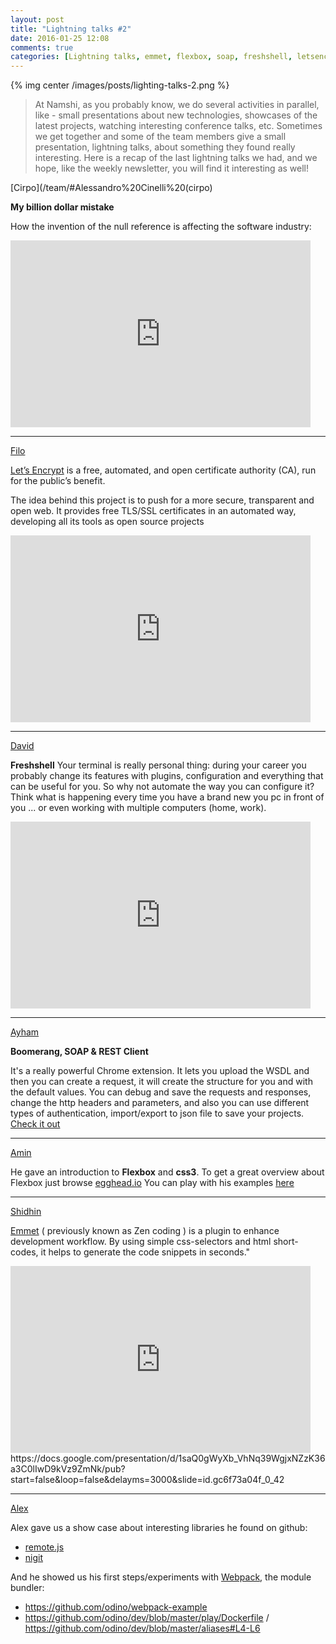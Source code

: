```yaml
---
layout: post
title: "Lightning talks #2"
date: 2016-01-25 12:08
comments: true
categories: [Lightning talks, emmet, flexbox, soap, freshshell, letsencrypt]
---
```


{% img center /images/posts/lighting-talks-2.png %}

>At Namshi, as you probably know, we do several activities in parallel, like - small presentations about new technologies,
>showcases of the latest projects, watching interesting conference talks, etc.
>Sometimes we get together and some of the team members give a small presentation, lightning talks, about something they found really interesting.
>Here is a recap of the last lightning talks we had, and we hope, like the weekly newsletter, you will find it interesting as well!

<!-- more -->

[Cirpo](/team/#Alessandro%20Cinelli%20(cirpo)

**My billion dollar mistake**

How the invention of the null reference is affecting the software industry:

<iframe src="https://docs.google.com/presentation/d/1OQCFWKeGYJbNWy5z0O1IG8I07SsxOtwQjfohhBZo3mc/embed?start=false&loop=false&delayms=3000" frameborder="0" width="480" height="299" allowfullscreen="true" mozallowfullscreen="true" webkitallowfullscreen="true"></iframe>

<hr />

[Filo](/team/#Filippo%20De%20Santis)

[Let’s Encrypt](letsencrypt.org) is a free, automated, and open certificate authority (CA), run for the public’s benefit.

The idea behind this project is to push for a more secure, transparent and open web. It provides free TLS/SSL certificates in an automated way, developing all its tools as open source projects
<iframe src="https://docs.google.com/presentation/d/1ztJha7JaJP087YJ1l28l42sVkqBNjbCgm0oAz0lrj_g/embed?start=false&loop=false&delayms=3000" frameborder="0" width="480" height="299" allowfullscreen="true" mozallowfullscreen="true" webkitallowfullscreen="true"></iframe>

<hr />

[David](/team#David%20Funaro)

**Freshshell**
 Your terminal is really personal thing: during your career you probably change its features with plugins, configuration and everything that can be useful for you. So why not automate the way you can configure it? Think what is happening every time you have a brand new you pc in front of you ... or even working with multiple computers (home, work).

<iframe src="https://docs.google.com/presentation/d/1TnaYDqk0uw36oEiuWx6H_HVM0sMwULjej78MoS4ngmE/embed?start=false&loop=false&delayms=3000" frameborder="0" width="480" height="299" allowfullscreen="true" mozallowfullscreen="true" webkitallowfullscreen="true"></iframe>

<hr />

[Ayham](/team/#Ayham%20Alzoubi)

**Boomerang, SOAP & REST Client**

It's a really powerful Chrome extension.
It lets you upload the WSDL and then you can create a request, it will create the structure for you and with the default values.
You can debug and save the requests and responses, change the http headers and parameters, and also you can use different types of authentication, import/export  to json file to save your projects.
[Check it out](https://chrome.google.com/webstore/detail/boomerang-soap-rest-clien/eipdnjedkpcnlmmdfdkgfpljanehloah?hl=en)

<hr />

[Amin](/team#Mohamed%20Amin)

He gave an introduction to **Flexbox** and **css3**. To get a great overview about Flexbox just browse 	[egghead.io](https://egghead.io/lessons/misc-flexbox-fundamentals)
You can play with his examples [here](http://codepen.io/Mohamedamin/pen/xZdBNg)

<hr />

[Shidhin](/team#Shidhin%20CR)

[Emmet](http://emmet.io/) ( previously known as Zen coding ) is a plugin to enhance development workflow. By using simple css-selectors and html short-codes, it helps to generate the code snippets in seconds."

<iframe src="https://docs.google.com/presentation/d/1saQ0gWyXb_VhNq39WgjxNZzK36a3C0lIwD9kVz9ZmNk/embed?start=false&loop=false&delayms=3000" frameborder="0" width="480" height="299" allowfullscreen="true" mozallowfullscreen="true" webkitallowfullscreen="true"></iframe>
https://docs.google.com/presentation/d/1saQ0gWyXb_VhNq39WgjxNZzK36a3C0lIwD9kVz9ZmNk/pub?start=false&loop=false&delayms=3000&slide=id.gc6f73a04f_0_42

<hr />

[Alex](/team/#Alessandro%20Nadalin)

Alex gave us a show case about interesting libraries he found on github:

* [remote.js](https://github.com/hacksparrow/remote.js)
* [nigit](https://github.com/lukasmartinelli/nigit)

And he showed us his first steps/experiments with [Webpack](https://webpack.github.io/), the module bundler:

* https://github.com/odino/webpack-example
* https://github.com/odino/dev/blob/master/play/Dockerfile / https://github.com/odino/dev/blob/master/aliases#L4-L6



